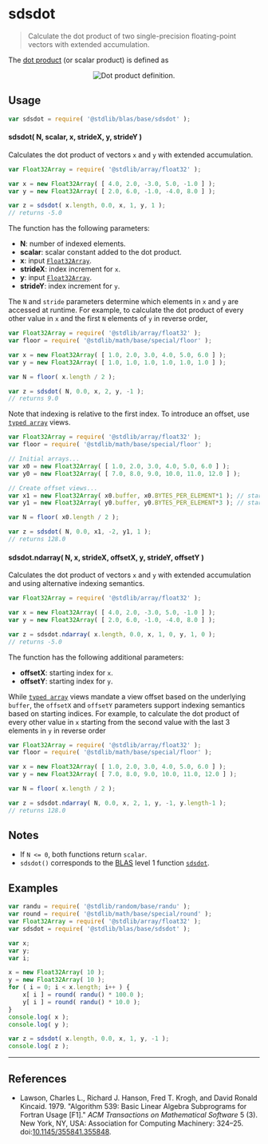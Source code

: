 <!--

@license Apache-2.0

Copyright (c) 2020 The Stdlib Authors.

Licensed under the Apache License, Version 2.0 (the "License");
you may not use this file except in compliance with the License.
You may obtain a copy of the License at

   http://www.apache.org/licenses/LICENSE-2.0

Unless required by applicable law or agreed to in writing, software
distributed under the License is distributed on an "AS IS" BASIS,
WITHOUT WARRANTIES OR CONDITIONS OF ANY KIND, either express or implied.
See the License for the specific language governing permissions and
limitations under the License.

-->

# sdsdot

> Calculate the dot product of two single-precision floating-point vectors with extended accumulation.

<section class="intro">

The [dot product][dot-product] (or scalar product) is defined as

<!-- <equation class="equation" label="eq:dot_product" align="center" raw="\mathbf{x}\cdot\mathbf{y} = \sum_{i=0}^{N-1} x_i y_i = x_0 y_0 + x_1 y_1 + \ldots + x_{N-1} y_{N-1}" alt="Dot product definition."> -->

<div class="equation" align="center" data-raw-text="\mathbf{x}\cdot\mathbf{y} = \sum_{i=0}^{N-1} x_i y_i = x_0 y_0 + x_1 y_1 + \ldots + x_{N-1} y_{N-1}" data-equation="eq:dot_product">
    <img src="https://cdn.rawgit.com/stdlib-js/stdlib/7880e0a57ea969a8dc50fe81eaa0b242ec30f537/lib/node_modules/@stdlib/blas/base/sdsdot/docs/img/equation_dot_product.svg" alt="Dot product definition.">
    <br>
</div>

<!-- </equation> -->

</section>

<!-- /.intro -->

<section class="usage">

## Usage

```javascript
var sdsdot = require( '@stdlib/blas/base/sdsdot' );
```

#### sdsdot( N, scalar, x, strideX, y, strideY )

Calculates the dot product of vectors `x` and `y` with extended accumulation.

```javascript
var Float32Array = require( '@stdlib/array/float32' );

var x = new Float32Array( [ 4.0, 2.0, -3.0, 5.0, -1.0 ] );
var y = new Float32Array( [ 2.0, 6.0, -1.0, -4.0, 8.0 ] );

var z = sdsdot( x.length, 0.0, x, 1, y, 1 );
// returns -5.0
```

The function has the following parameters:

-   **N**: number of indexed elements.
-   **scalar**: scalar constant added to the dot product.
-   **x**: input [`Float32Array`][@stdlib/array/float32].
-   **strideX**: index increment for `x`.
-   **y**: input [`Float32Array`][@stdlib/array/float32].
-   **strideY**: index increment for `y`.

The `N` and `stride` parameters determine which elements in `x` and `y` are accessed at runtime. For example, to calculate the dot product of every other value in `x` and the first `N` elements of `y` in reverse order,

```javascript
var Float32Array = require( '@stdlib/array/float32' );
var floor = require( '@stdlib/math/base/special/floor' );

var x = new Float32Array( [ 1.0, 2.0, 3.0, 4.0, 5.0, 6.0 ] );
var y = new Float32Array( [ 1.0, 1.0, 1.0, 1.0, 1.0, 1.0 ] );

var N = floor( x.length / 2 );

var z = sdsdot( N, 0.0, x, 2, y, -1 );
// returns 9.0
```

Note that indexing is relative to the first index. To introduce an offset, use [`typed array`][mdn-typed-array] views.

<!-- eslint-disable stdlib/capitalized-comments -->

```javascript
var Float32Array = require( '@stdlib/array/float32' );
var floor = require( '@stdlib/math/base/special/floor' );

// Initial arrays...
var x0 = new Float32Array( [ 1.0, 2.0, 3.0, 4.0, 5.0, 6.0 ] );
var y0 = new Float32Array( [ 7.0, 8.0, 9.0, 10.0, 11.0, 12.0 ] );

// Create offset views...
var x1 = new Float32Array( x0.buffer, x0.BYTES_PER_ELEMENT*1 ); // start at 2nd element
var y1 = new Float32Array( y0.buffer, y0.BYTES_PER_ELEMENT*3 ); // start at 4th element

var N = floor( x0.length / 2 );

var z = sdsdot( N, 0.0, x1, -2, y1, 1 );
// returns 128.0
```

#### sdsdot.ndarray( N, x, strideX, offsetX, y, strideY, offsetY )

Calculates the dot product of vectors `x` and `y` with extended accumulation and using alternative indexing semantics.

```javascript
var Float32Array = require( '@stdlib/array/float32' );

var x = new Float32Array( [ 4.0, 2.0, -3.0, 5.0, -1.0 ] );
var y = new Float32Array( [ 2.0, 6.0, -1.0, -4.0, 8.0 ] );

var z = sdsdot.ndarray( x.length, 0.0, x, 1, 0, y, 1, 0 );
// returns -5.0
```

The function has the following additional parameters:

-   **offsetX**: starting index for `x`.
-   **offsetY**: starting index for `y`.

While [`typed array`][mdn-typed-array] views mandate a view offset based on the underlying `buffer`, the `offsetX` and `offsetY` parameters support indexing semantics based on starting indices. For example, to calculate the dot product of every other value in `x` starting from the second value with the last 3 elements in `y` in reverse order

```javascript
var Float32Array = require( '@stdlib/array/float32' );
var floor = require( '@stdlib/math/base/special/floor' );

var x = new Float32Array( [ 1.0, 2.0, 3.0, 4.0, 5.0, 6.0 ] );
var y = new Float32Array( [ 7.0, 8.0, 9.0, 10.0, 11.0, 12.0 ] );

var N = floor( x.length / 2 );

var z = sdsdot.ndarray( N, 0.0, x, 2, 1, y, -1, y.length-1 );
// returns 128.0
```

</section>

<!-- /.usage -->

<section class="notes">

## Notes

-   If `N <= 0`, both functions return `scalar`.
-   `sdsdot()` corresponds to the [BLAS][blas] level 1 function [`sdsdot`][sdsdot].

</section>

<!-- /.notes -->

<section class="examples">

## Examples

<!-- eslint no-undef: "error" -->

```javascript
var randu = require( '@stdlib/random/base/randu' );
var round = require( '@stdlib/math/base/special/round' );
var Float32Array = require( '@stdlib/array/float32' );
var sdsdot = require( '@stdlib/blas/base/sdsdot' );

var x;
var y;
var i;

x = new Float32Array( 10 );
y = new Float32Array( 10 );
for ( i = 0; i < x.length; i++ ) {
    x[ i ] = round( randu() * 100.0 );
    y[ i ] = round( randu() * 10.0 );
}
console.log( x );
console.log( y );

var z = sdsdot( x.length, 0.0, x, 1, y, -1 );
console.log( z );
```

</section>

<!-- /.examples -->

* * *

<section class="references">

## References

-   Lawson, Charles L., Richard J. Hanson, Fred T. Krogh, and David Ronald Kincaid. 1979. "Algorithm 539: Basic Linear Algebra Subprograms for Fortran Usage \[F1]." _ACM Transactions on Mathematical Software_ 5 (3). New York, NY, USA: Association for Computing Machinery: 324–25. doi:[10.1145/355841.355848][@lawson:1979a].

</section>

<!-- /.references -->

<section class="links">

[dot-product]: https://en.wikipedia.org/wiki/Dot_product

[blas]: http://www.netlib.org/blas

[sdsdot]: http://www.netlib.org/lapack/explore-html/df/d28/group__single__blas__level1.html

[@stdlib/array/float32]: https://github.com/stdlib-js/stdlib

[mdn-typed-array]: https://developer.mozilla.org/en-US/docs/Web/JavaScript/Reference/Global_Objects/TypedArray

[@lawson:1979a]: https://doi.org/10.1145/355841.355848

</section>

<!-- /.links -->
